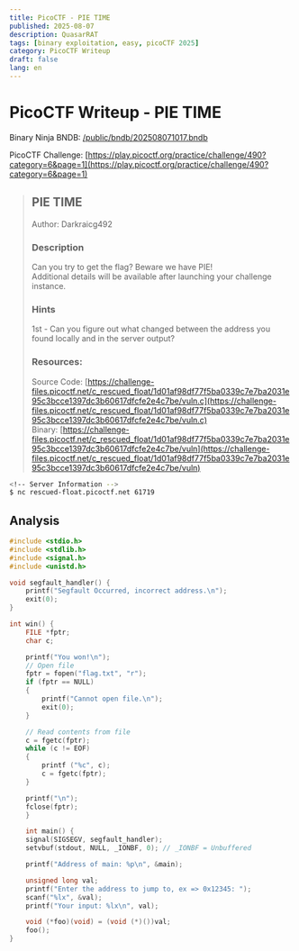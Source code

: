 ```yaml
---
title: PicoCTF - PIE TIME
published: 2025-08-07
description: QuasarRAT
tags: [binary exploitation, easy, picoCTF 2025]
category: PicoCTF Writeup
draft: false
lang: en
---
```


# PicoCTF Writeup - PIE TIME

Binary Ninja BNDB: [/public/bndb/202508071017.bndb](/public/bndb/202508071017.bndb)

PicoCTF Challenge: 
[https://play.picoctf.org/practice/challenge/490?category=6&page=1](https://play.picoctf.org/practice/challenge/490?category=6&page=1)

> ## PIE TIME
> Author: Darkraicg492
> 
> ### Description
> Can you try to get the flag? Beware we have PIE!<br>
> Additional details will be available after launching your challenge instance.<br>
> ### Hints
> 1st - Can you figure out what changed between the address you found locally and in the server output?<br>
> ### Resources:
> Source Code: [https://challenge-files.picoctf.net/c_rescued_float/1d01af98df77f5ba0339c7e7ba2031e95c3bcce1397dc3b60617dfcfe2e4c7be/vuln.c](https://challenge-files.picoctf.net/c_rescued_float/1d01af98df77f5ba0339c7e7ba2031e95c3bcce1397dc3b60617dfcfe2e4c7be/vuln.c)<br>
> Binary: [https://challenge-files.picoctf.net/c_rescued_float/1d01af98df77f5ba0339c7e7ba2031e95c3bcce1397dc3b60617dfcfe2e4c7be/vuln](https://challenge-files.picoctf.net/c_rescued_float/1d01af98df77f5ba0339c7e7ba2031e95c3bcce1397dc3b60617dfcfe2e4c7be/vuln)<br>

```bash
<!-- Server Information -->
$ nc rescued-float.picoctf.net 61719
```

## Analysis


```c
#include <stdio.h>
#include <stdlib.h>
#include <signal.h>
#include <unistd.h>

void segfault_handler() {
    printf("Segfault Occurred, incorrect address.\n");
    exit(0);
}

int win() {
    FILE *fptr;
    char c;

    printf("You won!\n");
    // Open file
    fptr = fopen("flag.txt", "r");
    if (fptr == NULL)
    {
        printf("Cannot open file.\n");
        exit(0);
    }

    // Read contents from file
    c = fgetc(fptr);
    while (c != EOF)
    {
        printf ("%c", c);
        c = fgetc(fptr);
    }

    printf("\n");
    fclose(fptr);
    }

    int main() {
    signal(SIGSEGV, segfault_handler);
    setvbuf(stdout, NULL, _IONBF, 0); // _IONBF = Unbuffered

    printf("Address of main: %p\n", &main);

    unsigned long val;
    printf("Enter the address to jump to, ex => 0x12345: ");
    scanf("%lx", &val);
    printf("Your input: %lx\n", val);

    void (*foo)(void) = (void (*)())val;
    foo();
}
```

